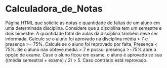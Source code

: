 # Calculadora_de_Notas
Página HTML que solicite as notas e quantidade de faltas de um aluno em uma determinada disciplina. Considere que a disciplina tem um semestre e dois bimestre. A quantidade total de aulas da disciplina também deve ser informada.  Calcule se o aluno foi aprovado na disciplina média > 7 e presença >= 75%. Calcule se o aluno foi reprovado por falta, Presença &lt; 75%. Se o aluno  não obteve média > 7 e possui presença >=75% abre a opção de exame. Caso o aluno ficou em exame, o aluno é aprovado se sua ((média semestral  + exame) / 2) > 5. Caso contrário está reprovado.
